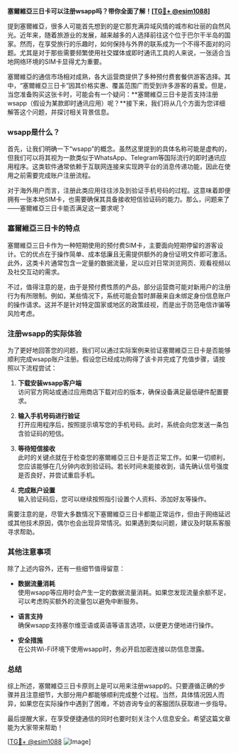 **塞爾維亞三日卡可以注册wsapp吗？带你全面了解！[[TG💪+ @esim1088](https://t.me/s/esim1088)]**

提到塞爾維亞，很多人可能首先想到的是它那充满异域风情的城市和壮丽的自然风光。近年来，随着旅游业的发展，越来越多的人选择前往这个位于巴尔干半岛的国家。然而，在享受旅行的乐趣时，如何保持与外界的联系成为一个不得不面对的问题。尤其是对于那些需要频繁使用社交媒体或即时通讯工具的人来说，一张适合当地网络环境的SIM卡显得尤为重要。

塞爾維亞的通信市场相对成熟，各大运营商提供了多种预付费套餐供游客选择。其中，“塞爾維亞三日卡”因其价格实惠、覆盖范围广而受到许多游客的喜爱。但是，当您准备购买这张卡时，可能会有一个疑问：**塞爾維亞三日卡是否支持注册wsapp（假设为某款即时通讯应用）呢？**接下来，我们将从几个方面为您详细解答这个问题，并探讨相关背景信息。

### wsapp是什么？

首先，让我们明确一下“wsapp”的概念。虽然这里提到的具体名称可能是虚构的，但我们可以将其视为一款类似于WhatsApp、Telegram等国际流行的即时通讯应用程序。这类软件通常依赖于互联网连接来实现跨平台的消息传递功能，因此在使用之前需要完成账户注册流程。

对于海外用户而言，注册此类应用往往涉及到验证手机号码的过程。这意味着即便拥有一张本地SIM卡，也需要确保其具备接收短信验证码的能力。那么，问题来了——塞爾維亞三日卡能否满足这一要求呢？

### 塞爾維亞三日卡的特点

塞爾維亞三日卡作为一种短期使用的预付费SIM卡，主要面向短期停留的游客设计。它的优点在于操作简单、成本低廉且无需提供额外的身份证明文件即可激活。此外，这类卡片通常包含一定量的数据流量，足以应对日常浏览网页、观看视频以及社交互动的需求。

不过，值得注意的是，由于是预付费性质的产品，部分运营商可能对新用户的注册行为有所限制。例如，某些情况下，系统可能会暂时屏蔽来自未绑定身份信息账户的操作请求。这并不是针对特定国家或地区的政策歧视，而是出于防范电信诈骗等风险考虑。

### 注册wsapp的实际体验

为了更好地回答您的问题，我们可以通过实际案例来验证塞爾維亞三日卡是否能够顺利完成wsapp账户注册。假设您已经成功购得了该卡并完成了充值步骤，请按照以下流程尝试：

1. **下载安装wsapp客户端**  
   访问官方网站或通过应用商店下载对应的版本，确保设备满足最低硬件配置要求。

2. **输入手机号码进行验证**  
   打开应用程序后，按照提示填写您的手机号码。此时，系统会向您发送一条包含验证码的短信。

3. **等待短信接收**  
   此时的关键点就在于检查您的塞爾維亞三日卡是否正常工作。如果一切顺利，您应该能够在几分钟内收到验证码。若长时间未能接收到，请先确认信号强度是否良好，并尝试重启手机。

4. **完成账户设置**  
   输入验证码后，您可以继续按照指引设置个人资料、添加好友等操作。

需要注意的是，尽管大多数情况下塞爾維亞三日卡都能正常运作，但由于网络延迟或其他技术原因，偶尔也会出现异常情况。如果遇到类似问题，建议及时联系客服寻求帮助。

### 其他注意事项

除了上述内容外，还有一些细节值得留意：

- **数据流量消耗**  
  使用wsapp等应用时会产生一定的数据流量消耗。如果您发现流量余额不足，可以考虑购买额外的流量包以避免中断服务。

- **语言支持**  
  确保wsapp支持塞尔维亚语或英语等语言选项，以便更方便地进行操作。

- **安全措施**  
  在公共Wi-Fi环境下使用wsapp时，务必开启加密连接以防信息泄露。

### 总结

综上所述，塞爾維亞三日卡原则上是可以用来注册wsapp的。只要遵循正确的步骤并且注意细节，大部分用户都能够顺利完成整个过程。当然，具体情况因人而异，如果您在实际操作中遇到了困难，不妨咨询专业的客服团队获取进一步指导。

最后提醒大家，在享受便捷通信的同时也要时刻关注个人信息安全。希望这篇文章能为大家带来帮助！

[[TG💪+ @esim1088](https://t.me/s/esim1088) ![Image](https://i.postimg.cc/4NQfJmqS/Snipaste-2025-05-13-00-14-12.png)]
